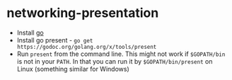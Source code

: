 # networking-presentation

- Install [go](https://golang.org/dl/)
- Install go present - `go get https://godoc.org/golang.org/x/tools/present`
- Run `present` from the command line. This might not work if `$GOPATH/bin` is not in your `PATH`. In that you can run it by `$GOPATH/bin/present` on Linux (something similar for Windows)
